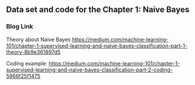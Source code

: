 ## Data set and code for the Chapter 1: Naive Bayes ##

### Blog Link ###

Theory about Naive Bayes
https://medium.com/machine-learning-101/chapter-1-supervised-learning-and-naive-bayes-classification-part-1-theory-8b9e361897d5

Coding example:
https://medium.com/machine-learning-101/chapter-1-supervised-learning-and-naive-bayes-classification-part-2-coding-5966f25f1475
